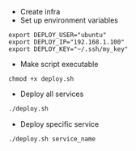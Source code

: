 - Create infra
- Set up environment variables
```
export DEPLOY_USER="ubuntu"
export DEPLOY_IP="192.168.1.100"
export DEPLOY_KEY="~/.ssh/my_key"
```
- Make script executable
```
chmod +x deploy.sh
```

- Deploy all services
```bash
./deploy.sh
```
- Deploy specific service
```bash
./deploy.sh service_name
```